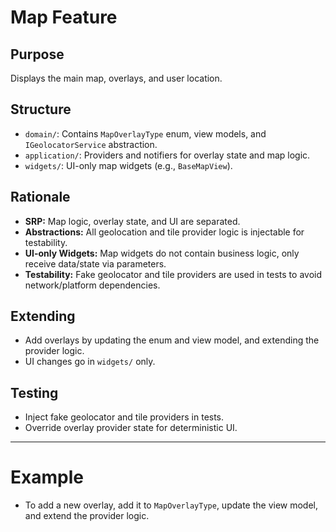 # Map Feature

## Purpose
Displays the main map, overlays, and user location.

## Structure
- `domain/`: Contains `MapOverlayType` enum, view models, and `IGeolocatorService` abstraction.
- `application/`: Providers and notifiers for overlay state and map logic.
- `widgets/`: UI-only map widgets (e.g., `BaseMapView`).

## Rationale
- **SRP:** Map logic, overlay state, and UI are separated.
- **Abstractions:** All geolocation and tile provider logic is injectable for testability.
- **UI-only Widgets:** Map widgets do not contain business logic, only receive data/state via parameters.
- **Testability:** Fake geolocator and tile providers are used in tests to avoid network/platform dependencies.

## Extending
- Add overlays by updating the enum and view model, and extending the provider logic.
- UI changes go in `widgets/` only.

## Testing
- Inject fake geolocator and tile providers in tests.
- Override overlay provider state for deterministic UI.

---

# Example
- To add a new overlay, add it to `MapOverlayType`, update the view model, and extend the provider logic.
